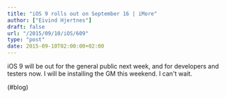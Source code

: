 ```yaml
---
title: "iOS 9 rolls out on September 16 | iMore"
author: ["Eivind Hjertnes"]
draft: false
url: "/2015/09/10/iOS/609"
type: "post"
date: 2015-09-10T02:00:00+02:00
---
```


iOS 9 will be out for the general public next week, and for developers
and testers now. I will be installing the GM this weekend. I can't wait.

(#blog)
